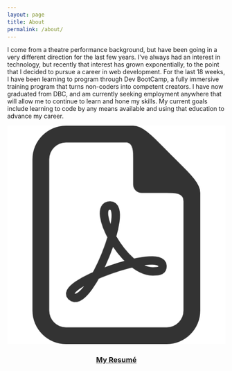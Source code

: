 ```yaml
---
layout: page
title: About
permalink: /about/
---
```


I come from a theatre performance background, but have been going in a very different direction for the last few years. I've always had an interest in technology, but recently that interest has grown exponentially, to the point that I decided to pursue a career in web development. For the last 18 weeks, I have been learning to program through Dev BootCamp, a fully immersive training program that turns non-coders into competent creators. I have now graduated from DBC, and am currently seeking employment anywhere that will allow me to continue to learn and hone my skills. My current goals include learning to code by any means available and using that education to advance my career.

<center><a href="EdwinUnger.pdf" target="_blank"><img src="https://github.com/edwinunger/edwinunger.github.io/blob/master/images/pdf.png?raw=true"> <h3>My Resumé</h3></a></center>